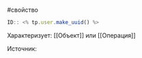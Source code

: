 #свойство

```javascript
ID:: <% tp.user.make_uuid() %>
```

Характеризует: [[Объект]] или [[Операция]]

Источник: